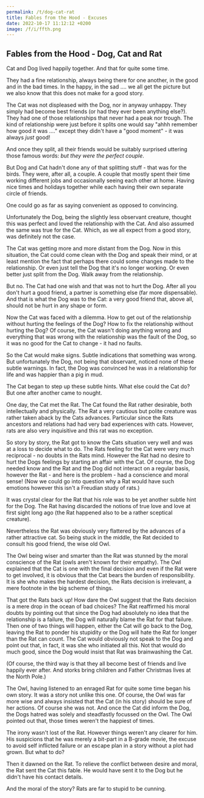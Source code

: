 ```yaml
---
permalink: /t/dog-cat-rat
title: Fables from the Hood - Excuses
date: 2022-10-17 11:12:12 +0200
image: /f/i/ffth.png
---
```


## Fables from the Hood - Dog, Cat and Rat

Cat and Dog lived happily together. And that for quite some time.

They had a fine relationship, always being there for one another, in the good and in the bad times. In the happy, in the sad .... we all get the picture but we also know that this does not make for a good story.

The Cat was not displeased with the Dog, nor in anyway unhappy. They simply had become best friends (or had they ever been anything else?). They had one of those relationships that never had a peak nor trough. The kind of relationship were just before it splits one would say "ahhh remember how good it was ...." except they didn't have a "good moment" - it was always *just* good!

And once they split, all their friends would be suitably surprised uttering those famous words: *but they were the perfect couple*.

But Dog and Cat hadn't done any of that splitting stuff - that was for the birds. They were, after all, a couple. A couple that mostly spent their time working different jobs and occasionally seeing each other at home. Having nice times and holidays together while each having their own separate circle of friends.

One could go as far as saying convenient as opposed to convincing.

Unfortunately the Dog, being the slightly less observant creature, thought this was perfect and loved the relationship with the Cat. And also assumed the same was true for the Cat. Which, as we all expect from a good story, was definitely not the case.

The Cat was getting more and more distant from the Dog. Now in this situation, the Cat could come clean with the Dog and speak their mind, or at least mention the fact that perhaps there could some changes made to the relationship. Or even just tell the Dog that it's no longer working. Or even better just split from the Dog. Walk away from the relationship.

But no. The Cat had one wish and that was not to hurt the Dog. After all you don't hurt a good friend, a partner is something else (far more dispensable). And that is what the Dog was to the Cat: a very good friend that, above all, should not be hurt in any shape or form.

Now the Cat was faced with a dilemma. How to get out of the relationship without hurting the feelings of the Dog? How to fix the relationship without hurting the Dog? Of course, the Cat wasn't doing anything wrong and everything that was wrong with the relationship was the fault of the Dog, so it was no good for the Cat to change - it had no faults.

So the Cat would make signs. Subtle indications that something was wrong. But unfortunately the Dog, not being that observant, noticed none of these subtle warnings. In fact, the Dog was convinced he was in a relationship for life and was happier than a pig in mud.

The Cat began to step up these subtle hints. What else could the Cat do? But one after another came to nought.

One day, the Cat met the Rat. The Cat found the Rat rather desirable, both intellectually and physically. The Rat a very cautious but polite creature was rather taken aback by the Cats advances. Particular since the Rats ancestors and relations had had very bad experiences with cats. However, rats are also very inquisitive and this rat was no exception.

So story by story, the Rat got to know the Cats situation very well and was at a loss to decide what to do. The Rats feeling for the Cat were very much reciprocal - no doubts in the Rats mind. However the Rat had no desire to hurt the Dogs feelings by starting an affair with the Cat. Of course, the Dog needed know and the Rat and the Dog did not interact on a regular basis, however the Rat - and here is the problem - had a conscience and moral sense! (Now we could go into question why a Rat would have such emotions however this isn't a Freudian study of rats.)

It was crystal clear for the Rat that his role was to be yet another subtle hint for the Dog. The Rat having discarded the notions of true love and love at first sight long ago (the Rat happened also to be a rather sceptical creature).

Nevertheless the Rat was obviously very flattered by the advances of a rather attractive cat. So being stuck in the middle, the Rat decided to consult his good friend, the wise old Owl.

The Owl being wiser and smarter than the Rat was stunned by the moral conscience of the Rat (owls aren't known for their empathy). The Owl explained that the Cat is one with the final decision and even if the Rat were to get involved, it is obvious that the Cat bears the burden of responsibility. It is she who makes the hardest decision, the Rats decision is irrelevant, a mere footnote in the big scheme of things.

That got the Rats back up! How dare the Owl suggest that the Rats decision is a mere drop in the ocean of bad choices? The Rat reaffirmed his moral doubts by pointing out that since the Dog had absolutely no idea that the relationship is a failure, the Dog will naturally blame the Rat for that failure. Then one of two things will happen, either the Cat will go back to the Dog, leaving the Rat to ponder his stupidity or the Dog will hate the Rat for longer than the Rat can count. The Cat would obviously not speak to the Dog and point out that, in fact, it was she who initiated all this. Not that would do much good, since the Dog would insist that Rat was brainwashing the Cat.

(Of course, the third way is that they all become best of friends and live happily ever after. And storks bring children and Father Christmas lives at the North Pole.)

The Owl, having listened to an enraged Rat for quite some time began his own story. It was a story not unlike this one. Of course, the Owl was far more wise and always insisted that the Cat (in his story) should be sure of her actions. Of course she was not. And once the Cat did inform the Dog, the Dogs hatred was solely and steadfastly focussed on the Owl. The Owl pointed out that, those times weren't the happiest of times.

The irony wasn't lost of the Rat. However things weren't any clearer for him. His suspicions that he was merely a bit-part in a B-grade movie, the excuse to avoid self inflicted failure or an escape plan in a story without a plot had grown. But what to do?

Then it dawned on the Rat. To relieve the conflict between desire and moral, the Rat sent the Cat this fable. He would have sent it to the Dog but he didn't have his contact details.

And the moral of the story? Rats are far to stupid to be cunning.
